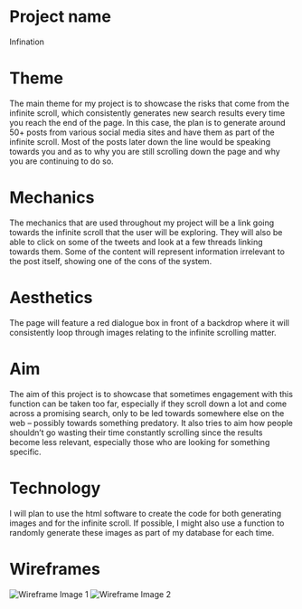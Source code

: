 # Project name 
Infination

# Theme 
The main theme for my project is to showcase the risks that come from the infinite scroll, which consistently generates new search results every time you reach the end of the page. In this case, the plan is to generate around 50+ posts from various social media sites and have them as part of the infinite scroll. Most of the posts later down the line would be speaking towards you and as to why you are still scrolling down the page and why you are continuing to do so.

# Mechanics 
The mechanics that are used throughout my project will be a link going towards the infinite scroll that the user will be exploring. They will also be able to click on some of the tweets and look at a few threads linking towards them. Some of the content will represent information irrelevant to the post itself, showing one of the cons of the system.

# Aesthetics 
The page will feature a red dialogue box in front of a backdrop where it will consistently loop through images relating to the infinite scrolling matter.

# Aim
The aim of this project is to showcase that sometimes engagement with this function can be taken too far, especially if they scroll down a lot and come across a promising search, only to be led towards somewhere else on the web – possibly towards something predatory. It also tries to aim how people shouldn’t go wasting their time constantly scrolling since the results become less relevant, especially those who are looking for something specific.

# Technology 
I will plan to use the html software to create the code for both generating images and for the infinite scroll. If possible, I might also use a function to randomly generate these images as part of my database for each time.

# Wireframes 
![Wireframe Image 1](infination_wireframe1.jpg) 
![Wireframe Image 2](infination_wireframe2.jpg)
